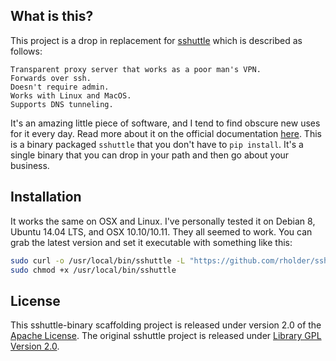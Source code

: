 ## What is this?
This project is a drop in replacement for [sshuttle](https://github.com/sshuttle/sshuttle)
which is described as follows:
```
Transparent proxy server that works as a poor man's VPN.
Forwards over ssh.
Doesn't require admin.
Works with Linux and MacOS.
Supports DNS tunneling.
```
It's an amazing little piece of software, and I tend to find obscure new uses
for it every day. Read more about it on the official documentation
[here](http://sshuttle.readthedocs.org/). This is a binary packaged `sshuttle`
that you don't have to `pip install`. It's a single binary that you can drop in
your path and then go about your business.

## Installation
It works the same on OSX and Linux. I've personally tested it on Debian 8,
Ubuntu 14.04 LTS, and OSX 10.10/10.11. They all seemed to work. You can grab the
latest version and set it executable with something like this:
```bash
sudo curl -o /usr/local/bin/sshuttle -L "https://github.com/rholder/sshuttle-binary/releases/download/v0.78.0/sshuttle" && \
sudo chmod +x /usr/local/bin/sshuttle
```

## License
This sshuttle-binary scaffolding project is released under version 2.0 of the
[Apache License](http://www.apache.org/licenses/LICENSE-2.0). The original sshuttle
project is released under [Library GPL Version 2.0](http://www.gnu.org/licenses/old-licenses/lgpl-2.0.en.html).